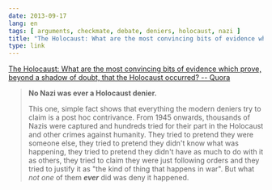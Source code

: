 ```yaml
---
date: 2013-09-17
lang: en
tags: [ arguments, checkmate, debate, deniers, holocaust, nazi ]
title: "The Holocaust: What are the most convincing bits of evidence which prove, beyond a shadow of doubt, that the Holocaust occurred? -- Quora"
type: link
---
```


[The Holocaust: What are the most convincing bits of evidence which
prove, beyond a shadow of doubt, that the Holocaust occurred? --
Quora](http://www.quora.com/The-Holocaust/What-are-the-most-convincing-bits-of-evidence-which-prove-beyond-a-shadow-of-doubt-that-the-Holocaust-occurred)

> **No Nazi was ever a Holocaust denier.**
>
> This one, simple fact shows that everything the modern deniers try to
> claim is a post hoc contrivance. From 1945 onwards, thousands of Nazis
> were captured and hundreds tried for their part in the Holocaust and
> other crimes against humanity. They tried to pretend they were someone
> else, they tried to pretend they didn't know what was happening, they
> tried to pretend they didn't have as much to do with it as others,
> they tried to claim they were just following orders and they tried to
> justify it as "the kind of thing that happens in war". But what *not
> one* of them ***ever*** did was deny it happened.

